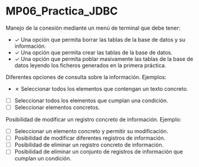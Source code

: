 # MP06_Practica_JDBC


Manejo de la conexión mediante un menú de terminal que debe tener:
- &check;  Una opción que permita borrar las tablas de la base de datos y su información.
- &check;  Una opción que permita crear las tablas de la base de datos.
- &check;  Una opción que permita poblar masivamente las tablas de la base de datos leyendo los ficheros generados en la primera práctica.

Diferentes opciones de consulta sobre la información. Ejemplos:
- &cross; Seleccionar todos los elementos que contengan un texto concreto.
- [ ] Seleccionar todos los elementos que cumplan una condición.
- [ ] Seleccionar elementos concretos.

Posibilidad de modificar un registro concreto de información. Ejemplo:
- [ ] Seleccionar un elemento concreto y permitir su modificación.
- [ ] Posibilidad de modificar diferentes registros de información.
- [ ] Posibilidad de eliminar un registro concreto de información.
- [ ] Posibilidad de eliminar un conjunto de registros de información que cumplan un condición.
